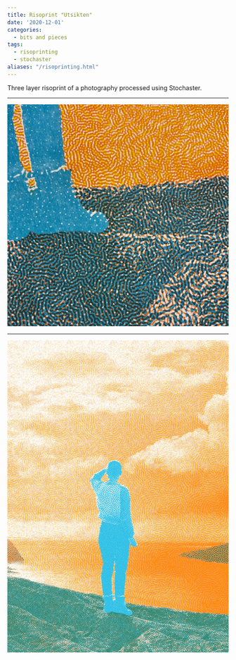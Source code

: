 ```yaml
---
title: Risoprint "Utsikten"
date: '2020-12-01'
categories: 
  - bits and pieces
tags:
  - risoprinting
  - stochaster
aliases: "/risoprinting.html"
---
```


Three layer risoprint of a photography processed using Stochaster. 

---

![Physical format](utsikten1.jpg)

---

![Physical format](utsikten2.jpg)
